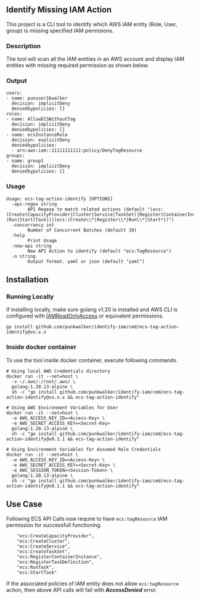 ## Identify Missing IAM Action

This project is a CLI tool to identify which AWS IAM entity (Role, User, group) is missing specified IAM permisions.

### Description
The tool will scan all the IAM entities in an AWS account and display IAM entities with missing required permission as shown below.

### Output
```
users:
- name: punuser1kwalker
  decision: implicitDeny
  deniedbypolicies: []
roles:
- name: AllowECSWithoutTag
  decision: implicitDeny
  deniedbypolicies: []
- name: ecsInstanceRole
  decision: explicitDeny
  deniedbypolicies:
  - arn:aws:iam::11111111111:policy/DenyTagResource
groups:
- name: group1
  decision: implicitDeny
  deniedbypolicies: []
```

### Usage
```
Usage: ecs-tag-action-identify [OPTIONS]
  -api-regex string
        API Regexp to match related actions (default "(ecs:(Create(CapacityProvider|Cluster|Service|TaskSet)|Register(ContainerInstance|TaskDefinition)|(Run|Start)Task))|(ecs:(Create\\*|Register\\*|Run\\*|Start*))")
  -concurrancy int
        Number of Concurrent Batches (default 10)
  -help
        Print Usage
  -new-api string
        New API Action to identify (default "ecs:TagResource")
  -o string
        Output format. yaml or json (default "yaml")
```

## Installation
### Running Locally
If installing locally, make sure golang v1.20 is installed and AWS CLI is configured with [IAMReadOnlyAccess](https://docs.aws.amazon.com/aws-managed-policy/latest/reference/IAMReadOnlyAccess.html) or equivalent permissions. 
```
go install github.com/punkwalker/identify-iam/cmd/ecs-tag-action-identify@vx.x.x
```
### Inside docker container
To use the tool inside docker container, execute following commands.
```
# Using local AWS Credentials directory
docker run -it --net=host \
  -v ~/.aws/:/root/.aws/ \
  golang:1.20.13-alpine \
  sh -c "go install github.com/punkwalker/identify-iam/cmd/ecs-tag-action-identify@vx.x.x && ecs-tag-action-identify"

# Using AWS Environment Variables for User
docker run -it --net=host \
  -e AWS_ACCESS_KEY_ID=<Access-Key> \
  -e AWS_SECRET_ACCESS_KEY=<Secret-Key>
  golang:1.20.13-alpine \
  sh -c "go install github.com/punkwalker/identify-iam/cmd/ecs-tag-action-identify@v0.1.1 && ecs-tag-action-identify"

# Using Environment Variables for Assumed Role Credentials
docker run -it --net=host \
  -e AWS_ACCESS_KEY_ID=<Access-Key> \
  -e AWS_SECRET_ACCESS_KEY=<Secret-Key> \
  -e AWS_SESSION_TOKEN=<Session-Token> \
  golang:1.20.13-alpine \
  sh -c "go install github.com/punkwalker/identify-iam/cmd/ecs-tag-action-identify@v0.1.1 && ecs-tag-action-identify"
```
## Use Case
Following ECS API Calls now require to have `ecs:tagResource` IAM permission for successfull functioning.
```
    "ecs:CreateCapacityProvider",
    "ecs:CreateCluster",
    "ecs:CreateService",
    "ecs:CreateTaskSet",
    "ecs:RegisterContainerInstance",
    "ecs:RegisterTaskDefinition",
    "ecs:RunTask",
    "ecs:StartTask"
```
If the associated policies of IAM entity does not allow `ecs:tagResource` action, then above API calls will fail with ***AccessDenied*** error.
